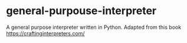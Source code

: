 # general-purpouse-interpreter
A general purpose interpreter written in Python. Adapted from this book https://craftinginterpreters.com/
